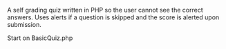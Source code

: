 A self grading quiz written in PHP so the user cannot see the correct answers. 
Uses alerts if a question is skipped and the score is alerted upon submission.

Start on BasicQuiz.php
